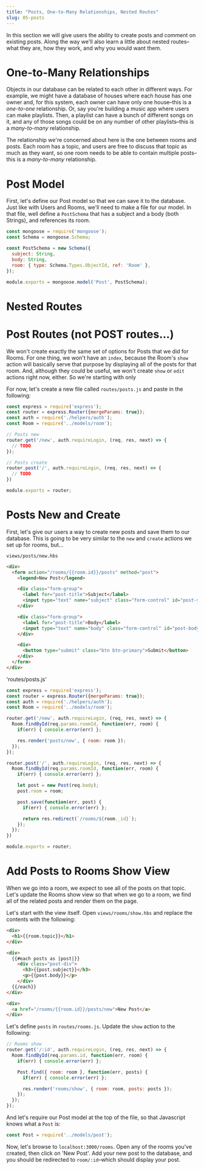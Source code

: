 ```yaml
---
title: "Posts, One-to-Many Relationships, Nested Routes"
slug: 05-posts
---
```


In this section we will give users the ability to create posts and comment on existing posts.  Along the way we'll also learn a little about nested routes–what they are, how they work, and why you would want them.

# One-to-Many Relationships

Objects in our database can be related to each other in different ways. For example, we might have a database of houses where each house has one owner and, for this system, each owner can have only one house–this is a *one-to-one* relationship.  Or, say you're building a music app where users can make playlists. Then, a playlist can have a bunch of different songs on it, and any of those songs could be on any number of other playlists–this is a *many-to-many* relationship.

The relationship we're concerned about here is the one between rooms and posts. Each room has a topic, and users are free to discuss that topic as much as they want, so one room needs to be able to contain multiple posts–this is a *many-to-many* relationship.

<!-- TODO: include schemas to demonstrate 3 options to set up in MongoDB, and introduce code for referencing other objects and finding by reference -->

# Post Model

First, let's define our Post model so that we can save it to the database.  Just like with Users and Rooms, we'll need to make a file for our model.  In that file, well define a `PostSchema` that has a subject and a body (both Strings), and references its room.

<!-- TODO: Hide solution behind fold -->

```Javascript
const mongoose = require('mongoose');
const Schema = mongoose.Schema;

const PostSchema = new Schema({
  subject: String,
  body: String,
  room: { type: Schema.Types.ObjectId, ref: 'Room' },
});

module.exports = mongoose.model('Post', PostSchema);
```

# Nested Routes

<!-- TODO: include code for nesting posts inside rooms -->

# Post Routes (__not__ POST routes...)

We won't create exactly the same set of options for Posts that we did for Rooms. For one thing, we won't have an `index`, because the Room's `show` action will basically serve that purpose by displaying all of the posts for that room.  And, although they could be useful, we won't create `show` or `edit` actions right now, either. So we're starting with only

For now, let's create a new file called `routes/posts.js` and paste in the following:

```Javascript
const express = require('express');
const router = express.Router({mergeParams: true});
const auth = require('./helpers/auth');
const Room = require('../models/room');

// Posts new
router.get('/new', auth.requireLogin, (req, res, next) => {
  // TODO
});

// Posts create
router.post('/', auth.requireLogin, (req, res, next) => {
  // TODO
})

module.exports = router;
```

# Posts New and Create

First, let's give our users a way to create new posts and save them to our database. This is going to be very similar to the `new` and `create` actions we set up for rooms, but...

<!-- TODO: set up and give code snippets, then ask students to implement -->

<!-- TODO: hide solutions behind fold -->

`views/posts/new.hbs`
```HTML
<div>
  <form action="/rooms/{{room.id}}/posts" method="post">
    <legend>New Post</legend>

    <div class="form-group">
      <label for="post-title">Subject</label>
      <input type="text" name="subject" class="form-control" id="post-subject" placeholder="Subject">
    </div>

    <div class="form-group">
      <label for="post-title">Body</label>
      <input type="text" name="body" class="form-control" id="post-body" placeholder="Body">
    </div>

    <div>
      <button type="submit" class="btn btn-primary">Submit</button>
    </div>
  </form>
</div>
```

'routes/posts.js'
```Javascript
const express = require('express');
const router = express.Router({mergeParams: true});
const auth = require('./helpers/auth');
const Room = require('../models/room');

router.get('/new', auth.requireLogin, (req, res, next) => {
  Room.findById(req.params.roomId, function(err, room) {
    if(err) { console.error(err) };

    res.render('posts/new', { room: room });
  });
});

router.post('/', auth.requireLogin, (req, res, next) => {
  Room.findById(req.params.roomId, function(err, room) {
    if(err) { console.error(err) };

    let post = new Post(req.body);
    post.room = room;

    post.save(function(err, post) {
      if(err) { console.error(err) };

      return res.redirect(`/rooms/${room._id}`);
    });
  });
})

module.exports = router;
```

# Add Posts to Rooms Show View

When we go into a room, we expect to see all of the posts on that topic.  Let's update the Rooms show view so that when we go to a room, we find all of the related posts and render them on the page.

Let's start with the view itself.  Open `views/rooms/show.hbs` and replace the contents with the following:

```HTML
<div>
  <h1>{{room.topic}}</h1>
</div>

<div>
  {{#each posts as |post|}}
    <div class="post-div">
      <h3>{{post.subject}}</h3>
      <p>{{post.body}}</p>
    </div>
  {{/each}}
</div>

<div>
  <a href="/rooms/{{room.id}}/posts/new">New Post</a>
</div>
```

<!-- TODO: walk through code.  esp:, do I need to intro or review #each? New Post link is new, also-->

Let's define `posts` in `routes/rooms.js`.  Update the `show` action to the following:

```Javascript
// Rooms show
router.get('/:id', auth.requireLogin, (req, res, next) => {
  Room.findById(req.params.id, function(err, room) {
    if(err) { console.error(err) };

    Post.find({ room: room }, function(err, posts) {
      if(err) { console.error(err) };

      res.render('rooms/show', { room: room, posts: posts });
    });
  });
});
```

And let's require our Post model at the top of the file, so that Javascript knows what a `Post` is:

```Javascript
const Post = require('../models/post');
```

<!-- TODO: walk through code -->

Now, let's browse to `localhost:3000/rooms`.  Open any of the rooms you've created, then click on 'New Post'. Add your new post to the database, and you should be redirected to `room/:id`–which should display your post.

<!-- # Partials -->
<!-- TODO: stretch/optional -->

<!-- # Posts Delete -->
<!-- TODO -->

<!-- # Comments -->
<!-- TODO -->

